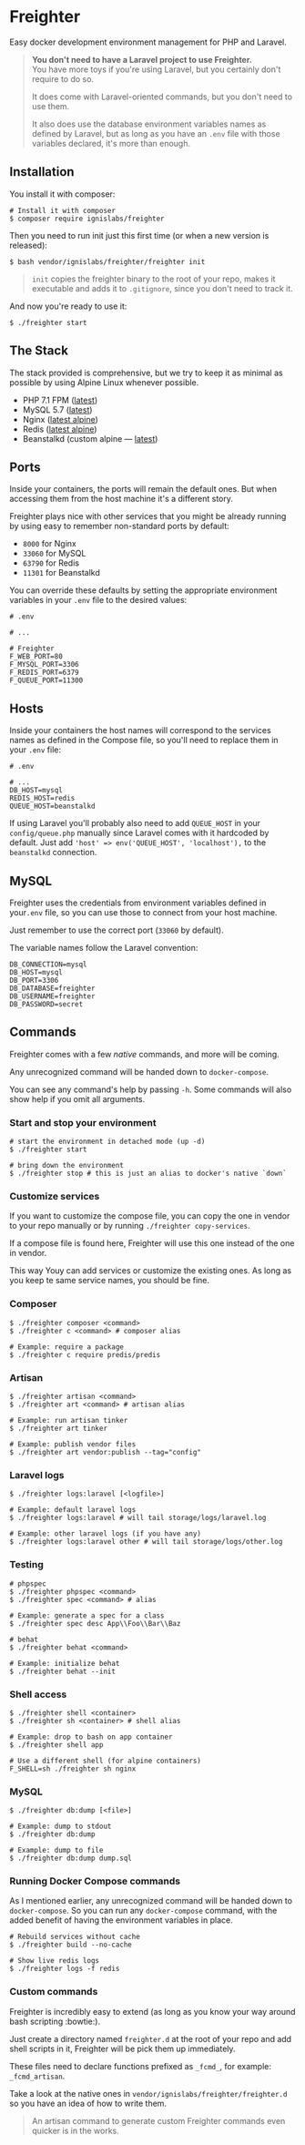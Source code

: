 Freighter
=========

Easy docker development environment management for PHP and Laravel.

> **You don't need to have a Laravel project to use Freighter.**  
> You have more toys if you're using Laravel, but you certainly don't
> require to do so.
> 
> It does come with Laravel-oriented commands, but you don't need to use
> them.
> 
> It also does use the database environment variables names as defined
> by Laravel, but as long as you have an `.env` file with those
> variables declared, it's more than enough.

Installation
------------

You install it with composer:

```shell
# Install it with composer
$ composer require ignislabs/freighter
```

Then you need to run init just this first time (or when a new version is
released):

```shell
$ bash vendor/ignislabs/freighter/freighter init
```

> `init` copies the freighter binary to the root of your repo, makes it
executable and adds it to `.gitignore`, since you don't need to track it.

And now you're ready to use it:

```
$ ./freighter start
```

The Stack
---------

The stack provided is comprehensive, but we try to keep it as minimal as
possible by using Alpine Linux whenever possible.

- PHP 7.1 FPM ([latest](https://hub.docker.com/_/php/))
- MySQL 5.7 ([latest](https://hub.docker.com/_/mysql/))
- Nginx ([latest alpine](https://hub.docker.com/_/nginx/))
- Redis ([latest alpine](https://hub.docker.com/_/redis/))
- Beanstalkd (custom alpine — [latest](https://pkgs.alpinelinux.org/package/edge/community/x86/beanstalkd))

Ports
-----

Inside your containers, the ports will remain the default ones. But when
accessing them from the host machine it's a different story.

Freighter plays nice with other services that you might be already
running by using easy to remember non-standard ports by default:

- `8000` for Nginx
- `33060` for MySQL
- `63790` for Redis
- `11301` for Beanstalkd

You can override these defaults by setting the appropriate environment
variables in your `.env` file to the desired values:

```
# .env

# ...

# Freighter
F_WEB_PORT=80
F_MYSQL_PORT=3306
F_REDIS_PORT=6379
F_QUEUE_PORT=11300
```

Hosts
-----

Inside your containers the host names will correspond to the services
names as defined in the Compose file, so you'll need to replace them in
your `.env` file:

```
# .env

# ...
DB_HOST=mysql
REDIS_HOST=redis
QUEUE_HOST=beanstalkd
```

If using Laravel you'll probably also need to add `QUEUE_HOST` in your
`config/queue.php` manually since Laravel comes with it hardcoded by
default. Just add `'host' => env('QUEUE_HOST', 'localhost'),` to the
`beanstalkd` connection.

MySQL
-----

Freighter uses the credentials from environment variables defined in
your`.env` file, so you can use those to connect from your host machine.

Just remember to use the correct port (`33060` by default).

The variable names follow the Laravel convention:

```
DB_CONNECTION=mysql
DB_HOST=mysql
DB_PORT=3306
DB_DATABASE=freighter
DB_USERNAME=freighter
DB_PASSWORD=secret
```

Commands
--------

Freighter comes with a few _native_ commands, and more will be coming.

Any unrecognized command will be handed down to `docker-compose`.

You can see any command's help by passing `-h`. Some commands will also
show help if you omit all arguments.

### Start and stop your environment

```shell
# start the environment in detached mode (up -d)
$ ./freighter start

# bring down the environment
$ ./freighter stop # this is just an alias to docker's native `down`
```

### Customize services

If you want to customize the compose file, you can copy the one in
vendor to your repo manually or by running `./freighter copy-services`.

If a compose file is found here, Freighter will use this one instead of
the one in vendor.

This way Youy can add services or customize the existing ones. As long
as you keep te same service names, you should be fine.

### Composer

```shell
$ ./freighter composer <command>
$ ./freighter c <command> # composer alias

# Example: require a package
$ ./freighter c require predis/predis
```
### Artisan

```shell
$ ./freighter artisan <command>
$ ./freighter art <command> # artisan alias

# Example: run artisan tinker
$ ./freighter art tinker

# Example: publish vendor files
$ ./freighter art vendor:publish --tag="config"
```

### Laravel logs

```shell
$ ./freighter logs:laravel [<logfile>]

# Example: default laravel logs
$ ./freighter logs:laravel # will tail storage/logs/laravel.log

# Example: other laravel logs (if you have any)
$ ./freighter logs:laravel other # will tail storage/logs/other.log
```

### Testing

```shell
# phpspec
$ ./freighter phpspec <command>
$ ./freighter spec <command> # alias

# Example: generate a spec for a class
$ ./freighter spec desc App\\Foo\\Bar\\Baz

# behat
$ ./freighter behat <command>

# Example: initialize behat
$ ./freighter behat --init
```

### Shell access

```shell
$ ./freighter shell <container>
$ ./freighter sh <container> # shell alias

# Example: drop to bash on app container
$ ./freighter shell app

# Use a different shell (for alpine containers)
F_SHELL=sh ./freighter sh nginx
```

### MySQL

```shell
$ ./freighter db:dump [<file>]

# Example: dump to stdout
$ ./freighter db:dump

# Example: dump to file
$ ./freighter db:dump dump.sql
```

### Running Docker Compose commands

As I mentioned earlier, any unrecognized command will be handed down to
`docker-compose`. So you can run any `docker-compose` command, with the
added benefit of having the environment variables in place.

```shell
# Rebuild services without cache
$ ./freighter build --no-cache

# Show live redis logs
$ ./freighter logs -f redis
```

### Custom commands

Freighter is incredibly easy to extend (as long as you know your way
around bash scripting :bowtie:).

Just create a directory named `freighter.d` at the root of your repo and
add shell scripts in it, Freighter will be pick them up immediately.

These files need to declare functions prefixed as `_fcmd_`, for example:
`_fcmd_artisan`.

Take a look at the native ones in `vendor/ignislabs/freighter/freighter.d`
so you have an idea of how to write them.

> An artisan command to generate custom Freighter commands even quicker
> is in the works.
